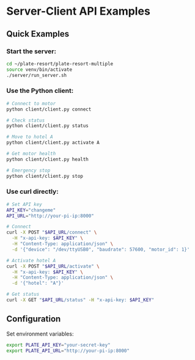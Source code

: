 # Server-Client API Examples

## Quick Examples

### Start the server:
```bash
cd ~/plate-resort/plate-resort-multiple
source venv/bin/activate
./server/run_server.sh
```

### Use the Python client:
```bash
# Connect to motor
python client/client.py connect

# Check status
python client/client.py status

# Move to hotel A
python client/client.py activate A

# Get motor health
python client/client.py health

# Emergency stop
python client/client.py stop
```

### Use curl directly:
```bash
# Set API key
API_KEY="changeme"
API_URL="http://your-pi-ip:8000"

# Connect
curl -X POST "$API_URL/connect" \
  -H "x-api-key: $API_KEY" \
  -H "Content-Type: application/json" \
  -d '{"device": "/dev/ttyUSB0", "baudrate": 57600, "motor_id": 1}'

# Activate hotel A
curl -X POST "$API_URL/activate" \
  -H "x-api-key: $API_KEY" \
  -H "Content-Type: application/json" \
  -d '{"hotel": "A"}'

# Get status
curl -X GET "$API_URL/status" -H "x-api-key: $API_KEY"
```

## Configuration

Set environment variables:
```bash
export PLATE_API_KEY="your-secret-key"
export PLATE_API_URL="http://your-pi-ip:8000"
```